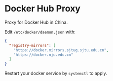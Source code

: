 # Docker Hub Proxy

Proxy for Docker Hub in China.

Edit `/etc/docker/daemon.json` with:

```json
{
  "registry-mirrors": [
    "https://docker.mirrors.sjtug.sjtu.edu.cn",
    "https://docker.nju.edu.cn"
  ]
}
```

Restart your docker service by `systemctl` to apply.
